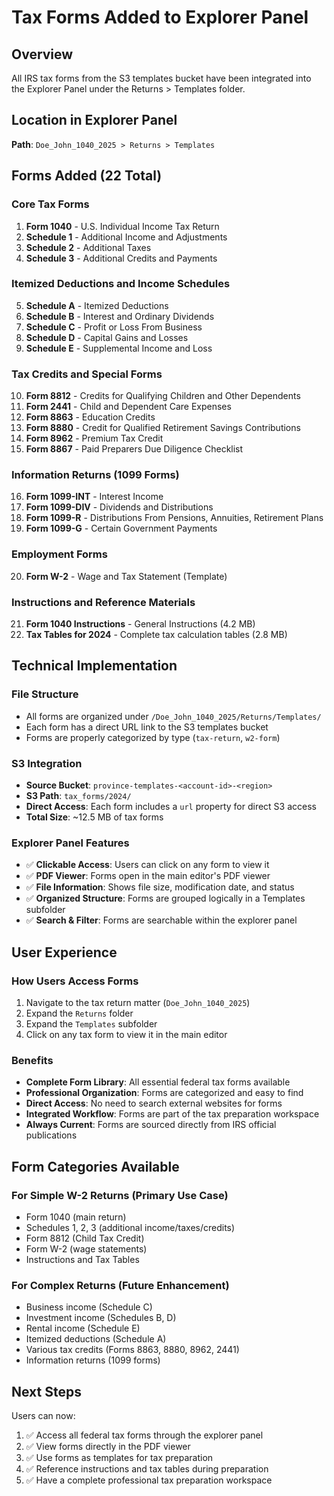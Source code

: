 # Tax Forms Added to Explorer Panel

## Overview
All IRS tax forms from the S3 templates bucket have been integrated into the Explorer Panel under the Returns > Templates folder.

## Location in Explorer Panel
**Path**: `Doe_John_1040_2025 > Returns > Templates`

## Forms Added (22 Total)

### Core Tax Forms
1. **Form 1040** - U.S. Individual Income Tax Return
2. **Schedule 1** - Additional Income and Adjustments  
3. **Schedule 2** - Additional Taxes
4. **Schedule 3** - Additional Credits and Payments

### Itemized Deductions and Income Schedules
5. **Schedule A** - Itemized Deductions
6. **Schedule B** - Interest and Ordinary Dividends
7. **Schedule C** - Profit or Loss From Business
8. **Schedule D** - Capital Gains and Losses
9. **Schedule E** - Supplemental Income and Loss

### Tax Credits and Special Forms
10. **Form 8812** - Credits for Qualifying Children and Other Dependents
11. **Form 2441** - Child and Dependent Care Expenses
12. **Form 8863** - Education Credits
13. **Form 8880** - Credit for Qualified Retirement Savings Contributions
14. **Form 8962** - Premium Tax Credit
15. **Form 8867** - Paid Preparers Due Diligence Checklist

### Information Returns (1099 Forms)
16. **Form 1099-INT** - Interest Income
17. **Form 1099-DIV** - Dividends and Distributions
18. **Form 1099-R** - Distributions From Pensions, Annuities, Retirement Plans
19. **Form 1099-G** - Certain Government Payments

### Employment Forms
20. **Form W-2** - Wage and Tax Statement (Template)

### Instructions and Reference Materials
21. **Form 1040 Instructions** - General Instructions (4.2 MB)
22. **Tax Tables for 2024** - Complete tax calculation tables (2.8 MB)

## Technical Implementation

### File Structure
- All forms are organized under `/Doe_John_1040_2025/Returns/Templates/`
- Each form has a direct URL link to the S3 templates bucket
- Forms are properly categorized by type (`tax-return`, `w2-form`)

### S3 Integration
- **Source Bucket**: `province-templates-<account-id>-<region>`
- **S3 Path**: `tax_forms/2024/`
- **Direct Access**: Each form includes a `url` property for direct S3 access
- **Total Size**: ~12.5 MB of tax forms

### Explorer Panel Features
- ✅ **Clickable Access**: Users can click on any form to view it
- ✅ **PDF Viewer**: Forms open in the main editor's PDF viewer
- ✅ **File Information**: Shows file size, modification date, and status
- ✅ **Organized Structure**: Forms are grouped logically in a Templates subfolder
- ✅ **Search & Filter**: Forms are searchable within the explorer panel

## User Experience

### How Users Access Forms
1. Navigate to the tax return matter (`Doe_John_1040_2025`)
2. Expand the `Returns` folder
3. Expand the `Templates` subfolder
4. Click on any tax form to view it in the main editor

### Benefits
- **Complete Form Library**: All essential federal tax forms available
- **Professional Organization**: Forms are categorized and easy to find
- **Direct Access**: No need to search external websites for forms
- **Integrated Workflow**: Forms are part of the tax preparation workspace
- **Always Current**: Forms are sourced directly from IRS official publications

## Form Categories Available

### For Simple W-2 Returns (Primary Use Case)
- Form 1040 (main return)
- Schedules 1, 2, 3 (additional income/taxes/credits)
- Form 8812 (Child Tax Credit)
- Form W-2 (wage statements)
- Instructions and Tax Tables

### For Complex Returns (Future Enhancement)
- Business income (Schedule C)
- Investment income (Schedules B, D)
- Rental income (Schedule E)
- Itemized deductions (Schedule A)
- Various tax credits (Forms 8863, 8880, 8962, 2441)
- Information returns (1099 forms)

## Next Steps
Users can now:
1. ✅ Access all federal tax forms through the explorer panel
2. ✅ View forms directly in the PDF viewer
3. ✅ Use forms as templates for tax preparation
4. ✅ Reference instructions and tax tables during preparation
5. ✅ Have a complete professional tax preparation workspace
